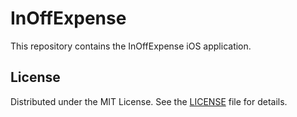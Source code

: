 # InOffExpense

This repository contains the InOffExpense iOS application.

## License

Distributed under the MIT License. See the [LICENSE](LICENSE) file for details.
